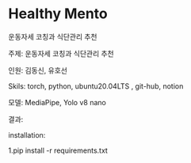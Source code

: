 # Healthy Mento
 운동자세 코칭과 식단관리 추천

주제: 운동자세 코칭과 식단관리 추천

인원: 김동신, 유호선

Skils: torch, python, ubuntu20.04LTS , git-hub, notion

모델: MediaPipe, Yolo v8 nano

결과: 

installation:

1.pip install -r requirements.txt

